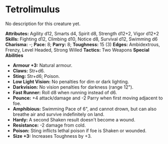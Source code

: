 # Tetrolimulus

No description for this creature yet.

**Attributes:** Agility d12, Smarts d4, Spirit d8, Strength d12+2, Vigor
d12+2
**Skills:** Fighting d12, Climbing d10, Notice d8, Survival d12,
Swimming d6
**Charisma:** -; **Pace:** 8; **Parry:** 8; **Toughness:** 15 (3)
**Edges:** Ambidextrous, Frenzy, Level Headed, Strong Willed
**Tactics:** Two Weapons
**Special Abilities**

- **Armour +3:** Natural armour.
- **Claws:** Str+d6.
- **Sting:** Str+d6; Poison.
- **Low Light Vision:** No penalties for dim or dark lighting.
- **Darkvision:** No vision penalties for darkness (range 12").
- **Fast Runner:** Roll d8 when running instead of d6.
- **Pounce:** +4 attack/damage and -2 Parry when first moving adjacent
to foe.
- **Amphibious:** Swimming Pace of 6", and cannot drown, but can also
breathe air and survive indefinitely on land.
- **Hardy:** A second Shaken result doesn't become a wound.
- **Resistance:** -2 damage from cold.
- **Poison:** Sting inflicts lethal poison if foe is Shaken or wounded.
- **Size +3:** Increases Toughness by +3.
